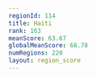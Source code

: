 ```yaml
---
regionId: 114
title: Haiti
rank: 163
meanScore: 63.67
globalMeanScore: 68.78
numRegions: 220
layout: region_score
---
```

